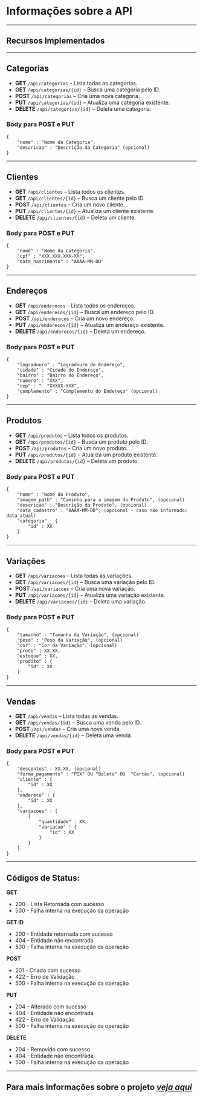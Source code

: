 # Informações sobre a API

---

## Recursos Implementados

---
## **Categorias**

- **GET** `/api/categorias` – Lista todas as categorias.
- **GET** `/api/categorias/{id}` – Busca uma categoria pelo ID.
- **POST** `/api/categorias` – Cria uma nova categoria.
- **PUT** `/api/categorias/{id}` – Atualiza uma categoria existente.
- **DELETE** `/api/categorias/{id}` – Deleta uma categoria.


### Body para  **POST** e **PUT**
``` 
{
    "nome" : "Nome da Categoria",
    "descricao" : "Descrição da Categoria" (opcional)
}
```
---
## **Clientes**

- **GET** `/api/clientes` – Lista todos os clientes.
- **GET** `/api/clientes/{id}` – Busca um cliente pelo ID.
- **POST** `/api/clientes` – Cria um novo cliente.
- **PUT** `/api/clientes/{id}` – Atualiza um cliente existente.
- **DELETE** `/api/clientes/{id}` – Deleta um cliente.

### Body para  **POST** e **PUT**
``` 
{
    "nome" : "Nome da Categoria",
    "cpf" : "XXX.XXX.XXX-XX",
    "data_nascimento" : "AAAA-MM-DD" 
}
``` 
---
## **Endereços**

- **GET** `/api/enderecos` – Lista todos os endereços.
- **GET** `/api/enderecos/{id}` – Busca um endereço pelo ID.
- **POST** `/api/enderecos` – Cria um novo endereço.
- **PUT** `/api/enderecos/{id}` – Atualiza um endereço existente.
- **DELETE** `/api/enderecos/{id}` – Deleta um endereço.

### Body para  **POST** e **PUT**
``` 
{
    "logradouro" : "Logradouro do Endereço",
    "cidade" : "Cidade do Endereço",
    "bairro" : "Bairro do Endereço",
    "numero" : "XXX",
    "cep" : "  "XXXXX-XXX",
    "complemento" : "Complemento do Endereço" (opcional)
}
``` 
---

## **Produtos**

- **GET** `/api/produtos` – Lista todos os produtos.
- **GET** `/api/produtos/{id}` – Busca um produto pelo ID.
- **POST** `/api/produtos` – Cria um novo produto.
- **PUT** `/api/produtos/{id}` – Atualiza um produto existente.
- **DELETE** `/api/produtos/{id}` – Deleta um produto.

### Body para  **POST** e **PUT**
``` 
{
    "nome" : "Nome do Produto",
    "imagem_path" : "Caminho para a imagem do Produto", (opcional)
    "descricao" : "Descrição do Produto", (opcional)
    "data_cadastro" : "AAAA-MM-DD", (opcional - caso não informado: data atual) 
    "categoria" : {
        "id" : XX
    }
}
``` 
---

## **Variações**

- **GET** `/api/variacoes` – Lista todas as variações.
- **GET** `/api/variacoes/{id}` – Busca uma variação pelo ID.
- **POST** `/api/variacoes` – Cria uma nova variação.
- **PUT** `/api/variacoes/{id}` – Atualiza uma variação existente.
- **DELETE** `/api/variacoes/{id}` – Deleta uma variação.

### Body para  **POST** e **PUT**
``` 
{
    "tamanho" : "Tamanho da Variação", (opcional)
    "peso" : "Peso da Variação", (opcional)
    "cor" : "Cor da Variação", (opcional)
    "preco" : XX.XX,  
    "estoque" : XX,  
    "prodito" : {
        "id" : XX
    }
}
``` 

---

## **Vendas**

- **GET** `/api/vendas` – Lista todas as vendas.
- **GET** `/api/vendas/{id}` – Busca uma venda pelo ID.
- **POST** `/api/vendas` – Cria uma nova venda.
- **DELETE** `/api/vendas/{id}` – Deleta uma venda.

### Body para  **POST** e **PUT**
``` 
{
    "descontos" : XX.XX, (opcional)
    "forma_pagamento" : "PIX" OU "Boleto" OU  "Cartão", (opcional) 
    "cliente" : {
        "id" : XX
    },
    "endereco" : {
        "id" : XX
    },
    "variacoes" : [
        {
            "quantidade" : XX,
            "variacao" : {
                "id" : XX
            }
        }
    ]
}
``` 

---

## Códigos de Status:

**GET**
- 200 - Lista Retornada com sucesso
- 500 - Falha interna na execução da operação

**GET ID** 
- 200 - Entidade retornada com sucesso
- 404 - Entidade não encontrada 
- 500 - Falha interna na execução da operação

**POST** 
- 201 - Criado com sucesso
- 422 - Erro de Validação
- 500 - Falha interna na execução da operação

**PUT**
- 204 - Alterado com sucesso
- 404 - Entidade não encontrada
- 422 - Erro de Validação
- 500 - Falha interna na execução da operação

**DELETE**
- 204 - Removido com sucesso
- 404 - Entidade não encontrada
- 500 - Falha interna na execução da operação

---
Para mais informações sobre o projeto *[veja aqui](/README.md)*
---